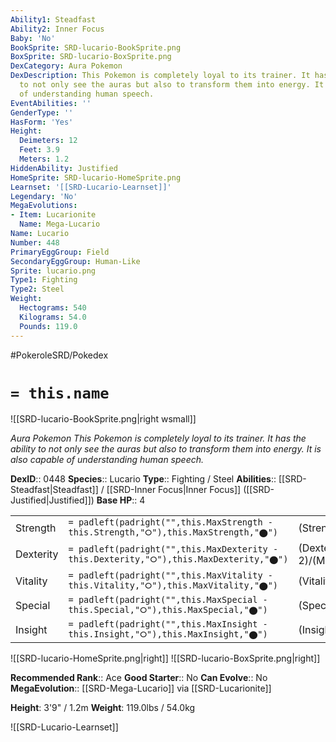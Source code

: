 ```yaml
---
Ability1: Steadfast
Ability2: Inner Focus
Baby: 'No'
BookSprite: SRD-lucario-BookSprite.png
BoxSprite: SRD-lucario-BoxSprite.png
DexCategory: Aura Pokemon
DexDescription: This Pokemon is completely loyal to its trainer. It has the ability
  to not only see the auras but also to transform them into energy. It is also capable
  of understanding human speech.
EventAbilities: ''
GenderType: ''
HasForm: 'Yes'
Height:
  Deimeters: 12
  Feet: 3.9
  Meters: 1.2
HiddenAbility: Justified
HomeSprite: SRD-lucario-HomeSprite.png
Learnset: '[[SRD-Lucario-Learnset]]'
Legendary: 'No'
MegaEvolutions:
- Item: Lucarionite
  Name: Mega-Lucario
Name: Lucario
Number: 448
PrimaryEggGroup: Field
SecondaryEggGroup: Human-Like
Sprite: lucario.png
Type1: Fighting
Type2: Steel
Weight:
  Hectograms: 540
  Kilograms: 54.0
  Pounds: 119.0
---
```


#PokeroleSRD/Pokedex

# `= this.name`

![[SRD-lucario-BookSprite.png|right wsmall]]

*Aura Pokemon*
*This Pokemon is completely loyal to its trainer. It has the ability to not only see the auras but also to transform them into energy. It is also capable of understanding human speech.*

**DexID**:: 0448
**Species**:: Lucario
**Type**:: Fighting / Steel
**Abilities**:: [[SRD-Steadfast|Steadfast]] / [[SRD-Inner Focus|Inner Focus]] ([[SRD-Justified|Justified]])
**Base HP**:: 4

|           |                                                                                        |                                          |
| --------- | -------------------------------------------------------------------------------------- | ---------------------------------------- |
| Strength  | `= padleft(padright("",this.MaxStrength - this.Strength,"⭘"),this.MaxStrength,"⬤")`    | (Strength::3)/(MaxStrength::6)   |
| Dexterity | `= padleft(padright("",this.MaxDexterity - this.Dexterity,"⭘"),this.MaxDexterity,"⬤")` | (Dexterity:: 2)/(MaxDexterity::5) |
| Vitality  | `= padleft(padright("",this.MaxVitality - this.Vitality,"⭘"),this.MaxVitality,"⬤")`    | (Vitality::2)/(MaxVitality::5)   |
| Special   | `= padleft(padright("",this.MaxSpecial - this.Special,"⭘"),this.MaxSpecial,"⬤")`       | (Special::3)/(MaxSpecial::6)     |
| Insight   | `= padleft(padright("",this.MaxInsight - this.Insight,"⭘"),this.MaxInsight,"⬤")`       | (Insight::2)/(MaxInsight::5)     |

![[SRD-lucario-HomeSprite.png|right]]
![[SRD-lucario-BoxSprite.png|right]]

**Recommended Rank**:: Ace
**Good Starter**:: No
**Can Evolve**:: No
**MegaEvolution**:: [[SRD-Mega-Lucario]]
via [[SRD-Lucarionite]]

**Height**: 3'9" / 1.2m
**Weight**: 119.0lbs / 54.0kg

![[SRD-Lucario-Learnset]]